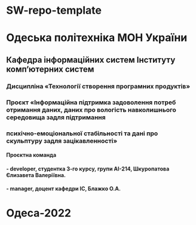 # SW-repo-template
# Одеська політехніка МОН України 
## Кафедра інформаційних систем Інституту комп’ютерних систем
### Дисципліна «Технології створення програмних продуктів» 
### Проєкт «Інформаційна підтримка задоволення потреб отримання даних, даних про вологість навколишнього середовища задля підтримання
### психічно-емоціональної стабільності та дані про скульптуру задля зацікавленності» 
#### Проєктна команда
#### - developer, студентка 3-го курсу, групи АІ-214, Шкуропатова Єлизавета Валеріївна.
#### - manager, доцент кафедри ІС, Блажко О.А.
# Одеса-2022
